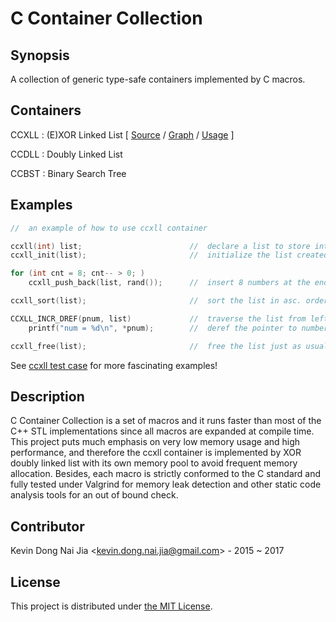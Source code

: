 # C Container Collection

## Synopsis

A collection of generic type-safe containers implemented by C macros.

## Containers

CCXLL : (E)XOR Linked List \[ [Source](https://github.com/kevin-dong-nai-jia/C-Container-Collection/blob/master/src/ccxll.h) / [Graph](https://github.com/kevin-dong-nai-jia/C-Container-Collection/blob/master/tool/call-graph.pdf) / [Usage](https://github.com/kevin-dong-nai-jia/C-Container-Collection/blob/master/doc/macros-list.pdf) \]

CCDLL : Doubly Linked List

CCBST : Binary Search Tree

## Examples

```c
//  an example of how to use ccxll container

ccxll(int) list;                        //  declare a list to store int
ccxll_init(list);                       //  initialize the list created

for (int cnt = 8; cnt-- > 0; )
    ccxll_push_back(list, rand());      //  insert 8 numbers at the end

ccxll_sort(list);                       //  sort the list in asc. order

CCXLL_INCR_DREF(pnum, list)             //  traverse the list from left
    printf("num = %d\n", *pnum);        //  deref the pointer to number

ccxll_free(list);                       //  free the list just as usual
```

See [ccxll test case](https://github.com/kevin-dong-nai-jia/C-Container-Collection/blob/master/test/ccxll-test.c) for more fascinating examples!

## Description

C Container Collection is a set of macros and it runs faster than most of the C++ STL implementations since all macros are expanded at compile time. This project puts much emphasis on very low memory usage and high performance, and therefore the ccxll container is implemented by XOR doubly linked list with its own memory pool to avoid frequent memory allocation. Besides, each macro is strictly conformed to the C standard and fully tested under Valgrind for memory leak detection and other static code analysis tools for an out of bound check.


## Contributor

Kevin Dong Nai Jia <<kevin.dong.nai.jia@gmail.com>> - 2015 ~ 2017

## License

This project is distributed under [the MIT License](https://github.com/kevin-dong-nai-jia/C-Container-Collection/blob/master/LICENSE).
